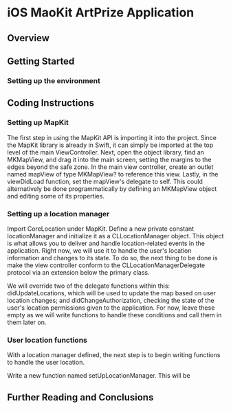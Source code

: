 # iOS MaoKit ArtPrize Application

## Overview

## Getting Started
### Setting up the environment

## Coding Instructions
### Setting up MapKit
The first step in using the MapKit API is importing it into the project.  Since the MapKit library is already in Swift, it can simply be imported at the top level of the main ViewController.  Next, open the object library, find an MKMapView, and drag it into the main screen, setting the margins to the edges beyond the safe zone.  In the main view controller, create an outlet named mapView of type MKMapView? to reference this view.  Lastly, in the viewDidLoad function, set the mapView's delegate to self. This could alternatively be done programmatically by defining an MKMapView object and editing some of its properties.

### Setting up a location manager
Import CoreLocation under MapKit.  Define a new private constant locationManager and initialize it as a CLLocationManager object.  This object is what allows you to deliver and handle location-related events in the application.  Right now, we will use it to handle the user's location information and changes to its state.  To do so, the next thing to be done is make the view controller conform to the CLLocationManagerDelegate protocol via an extension below the primary class.  

We will override two of the delegate functions within this: didUpdateLocations, which will be used to update the map based on user location changes; and didChangeAuthorization, checking the state of the user's location permissions given to the application.  For now, leave these empty as we will write functions to handle these conditions and call them in them later on.

### User location functions
With a location manager defined, the next step is to begin writing functions to handle the user location.

Write a new function named setUpLocationManager.  This will be 

## Further Reading and Conclusions

